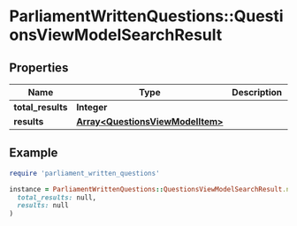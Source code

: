 # ParliamentWrittenQuestions::QuestionsViewModelSearchResult

## Properties

| Name | Type | Description | Notes |
| ---- | ---- | ----------- | ----- |
| **total_results** | **Integer** |  | [optional] |
| **results** | [**Array&lt;QuestionsViewModelItem&gt;**](QuestionsViewModelItem.md) |  | [optional] |

## Example

```ruby
require 'parliament_written_questions'

instance = ParliamentWrittenQuestions::QuestionsViewModelSearchResult.new(
  total_results: null,
  results: null
)
```

